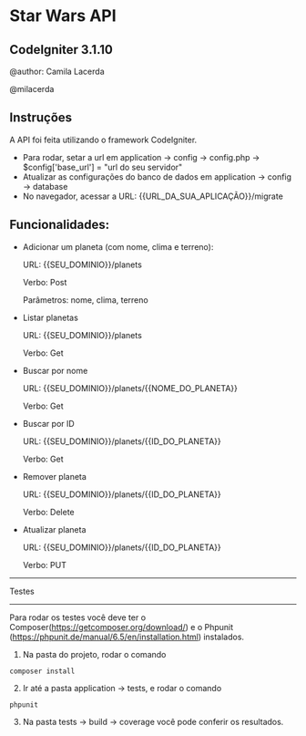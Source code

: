 # Star Wars API
## CodeIgniter 3.1.10

@author: Camila Lacerda

@milacerda

## Instruções

A API foi feita utilizando o framework CodeIgniter.
- Para rodar, setar a url em application -> config -> config.php -> $config['base_url'] = "url do seu servidor"
- Atualizar as configurações do banco de dados em application -> config -> database
- No navegador, acessar a URL: {{URL_DA_SUA_APLICAÇÃO}}/migrate

## Funcionalidades:

- Adicionar um planeta (com nome, clima e terreno):

    URL: {{SEU_DOMINIO}}/planets

    Verbo: Post

    Parâmetros: nome, clima, terreno

- Listar planetas

    URL: {{SEU_DOMINIO}}/planets

    Verbo: Get

- Buscar por nome

    URL: {{SEU_DOMINIO}}/planets/{{NOME_DO_PLANETA}}

    Verbo: Get

- Buscar por ID

    URL: {{SEU_DOMINIO}}/planets/{{ID_DO_PLANETA}}

    Verbo: Get

- Remover planeta

    URL: {{SEU_DOMINIO}}/planets/{{ID_DO_PLANETA}}

    Verbo: Delete

- Atualizar planeta

    URL: {{SEU_DOMINIO}}/planets/{{ID_DO_PLANETA}}

    Verbo: PUT


*******************
Testes
*******************
Para rodar os testes você deve ter o Composer(https://getcomposer.org/download/) e o Phpunit (https://phpunit.de/manual/6.5/en/installation.html) instalados.

1. Na pasta do projeto, rodar o comando 
```
composer install
```

2. Ir até a pasta application -> tests, e rodar o comando 
```
phpunit
```

3. Na pasta tests -> build -> coverage você pode conferir os resultados.